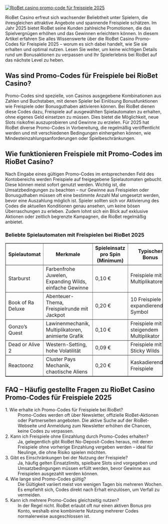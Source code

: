 [![RioBet casino promo-code für freispiele 2025](https://123-caf.pages.dev/gitsignup.png)](https://vrmoo.ru/Bt82HjjY)

<div>   <p>RioBet Casino erfreut sich wachsender Beliebtheit unter Spielern, die ihresgleichen attraktive Angebote und spannende Freispiele schätzen. Im Jahr 2025 bietet RioBet seine Kunden zahlreiche Promotionen, die das Spielvergnügen erhöhen und das Gewinnen erleichtern können. In diesem Artikel erfahren Sie alles Wissenswerte über die RioBet Casino Promo-Codes für Freispiele 2025 – worum es sich dabei handelt, wie Sie sie erhalten und optimal nutzen. Lesen Sie weiter, um keine wichtigen Details rund um Bonusaktionen zu verpassen und Ihr Spielerlebnis bei RioBet auf das nächste Level zu heben.</p>    <h2>Was sind Promo-Codes für Freispiele bei RioBet Casino?</h2>   <p>Promo-Codes sind spezielle, von Casinos ausgegebene Kombinationen aus Zahlen und Buchstaben, mit denen Spieler bei Einlösung Bonusfunktionen wie Freispiele oder Bonusguthaben aktivieren können. Bei RioBet dienen diese Codes dazu, Freispiele auf ausgewählten Spielautomaten zu erhalten, ohne eigenes Geld einsetzen zu müssen. Dies bietet die Möglichkeit, neue Slots risikofrei auszuprobieren und Gewinne zu erzielen. Für 2025 hat RioBet diverse Promo-Codes in Vorbereitung, die regelmäßig veröffentlicht werden und mit verschiedenen Bedingungen einhergehen können, wie Mindesteinzahlungsanforderungen oder Spielbeschränkungen.</p>  <h2>Wie funktionieren Freispiele mit Promo-Codes im RioBet Casino?</h2>   <p>Nach Eingabe eines gültigen Promo-Codes im entsprechenden Feld des Kontobereichs werden Freispiele auf freigegebene Spielautomaten gebucht. Diese können meist sofort genutzt werden. Wichtig ist, die Umsatzbedingungen zu beachten – nur Gewinne aus Freispielen oder Bonusguthaben müssen oft eine bestimmte Anzahl Mal umgesetzt werden, bevor eine Auszahlung möglich ist. Spieler sollten sich vor Aktivierung des Codes die aktuellen Konditionen genau ansehen, um keine bösen Überraschungen zu erleben. Zudem lohnt sich ein Blick auf exklusive Aktionen oder zeitlich begrenzte Kampagnen, die RioBet regelmäßig anbietet.</p>  <h3>Beliebte Spielautomaten mit Freispielen bei RioBet 2025</h3>   <table border="1" cellpadding="8" cellspacing="0">   <thead>   <tr>   <th>Spielautomat</th>   <th>Merkmale</th>   <th>Spieleinsatz pro Spin (Minimum)</th>   <th>Typischer Bonus</th>   </tr>   </thead>   <tbody>   <tr>   <td>Starburst</td>   <td>Farbenfrohe Juwelen, Expanding Wilds, einfache Gewinne</td>   <td>0,10 €</td>   <td>Freispiele mit Multiplikatoren</td>   </tr>   <tr>   <td>Book of Ra Deluxe</td>   <td>Abenteuer-Thema, Freispielrunde mit Jackpot</td>   <td>0,20 €</td>   <td>10 Freispiele mit expandierendem Symbol</td>   </tr>   <tr>   <td>Gonzo’s Quest</td>   <td>Lawinenmechanik, Multiplikatoren, animierte Grafik</td>   <td>0,10 €</td>   <td>Freispiele mit steigendem Multiplikator</td>   </tr>   <tr>   <td>Dead or Alive 2</td>   <td>Western-Setting, hohe Volatilität</td>   <td>0,09 €</td>   <td>Freispiele mit Sticky Wilds</td>   </tr>   <tr>   <td>Reactoonz</td>   <td>Cluster Pays Mechanik, chaotische Aliens</td>   <td>0,20 €</td>   <td>Kaskadierende Freispiele</td>   </tr>   </tbody>   </table>  <h2>FAQ – Häufig gestellte Fragen zu RioBet Casino Promo-Codes für Freispiele 2025</h2>   <dl>   <dt>1. Wie erhalte ich Promo-Codes für Freispiele bei RioBet?</dt>   <dd>Promo-Codes werden oft über Newsletter, offizielle RioBet-Aktionen oder Partnerseiten angeboten. Die aktive Suche auf der RioBet-Webseite und Anmeldung zum Newsletter erhöhen die Chancen, keine Codes zu verpassen.</dd>      <dt>2. Kann ich Freispiele ohne Einzahlung durch Promo-Codes erhalten?</dt>   <dd>Ja, gelegentlich gibt RioBet No-Deposit-Codes heraus, mit denen Freispiele ohne vorherige Einzahlung vergeben werden – ideal für Neulinge, die ohne Risiko spielen möchten.</dd>      <dt>3. Gibt es Einschränkungen bei der Nutzung der Freispiele?</dt>   <dd>Ja, häufig gelten Einsatzlimits, spielbare Slots sind vorgegeben und Umsatzbedingungen müssen erfüllt werden, bevor Gewinne aus Freispielen ausgezahlt werden können.</dd>      <dt>4. Wie lange sind Promo-Codes gültig?</dt>   <dd>Die Gültigkeit variiert meist von wenigen Tagen bis mehreren Wochen. Es empfiehlt sich, Codes direkt nach Erhalt einzulösen, um Verfall zu vermeiden.</dd>      <dt>5. Kann ich mehrere Promo-Codes gleichzeitig nutzen?</dt>   <dd>In der Regel nicht. RioBet erlaubt oft nur einen aktiven Bonus pro Konto, weshalb eine kombinierte Nutzung mehrerer Codes normalerweise ausgeschlossen ist.</dd>   </dl>   </div>